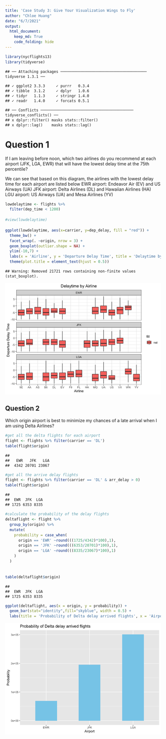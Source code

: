 ```yaml
---
title: 'Case Study 3: Give Your Visualization Wings to Fly'
author: "Chloe Huang"
date: "6/7/2021"
output: 
  html_document:
    keep_md: True
    code_folding: hide
---
```





```r
library(nycflights13)
library(tidyverse)
```

```
## ── Attaching packages ─────────────────────────────────────── tidyverse 1.3.1 ──
```

```
## ✓ ggplot2 3.3.3     ✓ purrr   0.3.4
## ✓ tibble  3.1.2     ✓ dplyr   1.0.6
## ✓ tidyr   1.1.3     ✓ stringr 1.4.0
## ✓ readr   1.4.0     ✓ forcats 0.5.1
```

```
## ── Conflicts ────────────────────────────────────────── tidyverse_conflicts() ──
## x dplyr::filter() masks stats::filter()
## x dplyr::lag()    masks stats::lag()
```



# Question 1
If I am leaving before noon, which two airlines do you recommend at each airport (JFK, LGA, EWR) that will have the lowest delay time at the 75th percentile?

We can see that based on this diagram, the airlines with the lowest delay time for each airport are listed below
EWR airport: Endeavor Air (EV) and US Airways (UA) 
JFK airport: Delta Airlines (DL) and Hawaiian Airlines (HA)
LGU airport: US Airways (UA) and Mesa Airlines (YV)


```r
lowdelaytime <- flights %>%
  filter(dep_time < 1200)

#view(lowdelaytime)

ggplot(lowdelaytime, aes(x=carrier, y=dep_delay, fill = "red")) +
  theme_bw() +
  facet_wrap(. ~origin, nrow = 3) +
  geom_boxplot(outlier.shape = NA) +
  ylim(-10,7) +
  labs(x = 'Airline', y = 'Departure Delay Time', title = 'Delaytime by Airline') +
  theme(plot.title = element_text(hjust = 0.5))
```

```
## Warning: Removed 21721 rows containing non-finite values (stat_boxplot).
```

![](CaseStudy_03_files/figure-html/unnamed-chunk-2-1.png)<!-- -->

## Question 2
Which origin airport is best to minimize my chances of a late arrival when I am using Delta Airlines?



```r
#get all the delta flights for each airport
flight <- flights %>% filter(carrier == 'DL')
table(flight$origin)
```

```
## 
##   EWR   JFK   LGA 
##  4342 20701 23067
```

```r
#get all the arrive delay flights 
flight <- flights %>% filter(carrier == 'DL' & arr_delay > 0)
table(flight$origin)
```

```
## 
##  EWR  JFK  LGA 
## 1725 6353 8335
```

```r
#calculate the probability of the delay flights
deltaflight <- flight %>%
  group_by(origin) %>%
  mutate(
    probability = case_when(
      origin == 'EWR' ~round(((1725/4342)*100),1),
      origin == 'JFK' ~round(((6353/20701)*100),1),
      origin == 'LGA' ~round(((8335/23067)*100),1)
    )
  )


table(deltaflight$origin)
```

```
## 
##  EWR  JFK  LGA 
## 1725 6353 8335
```

```r
ggplot(deltaflight, aes(x = origin, y = probability)) +
  geom_bar(stat="identity",fill="skyblue", width = 0.5) +
  labs(title = 'Probability of Delta delay arrived flights', x = 'Airport', y = 'Probability')
```

![](CaseStudy_03_files/figure-html/unnamed-chunk-3-1.png)<!-- -->


<!-- ## Question 3 -->
<!-- Which destination airport is the worst airport for arrival time? (you decide on the metric for "worst") -->


